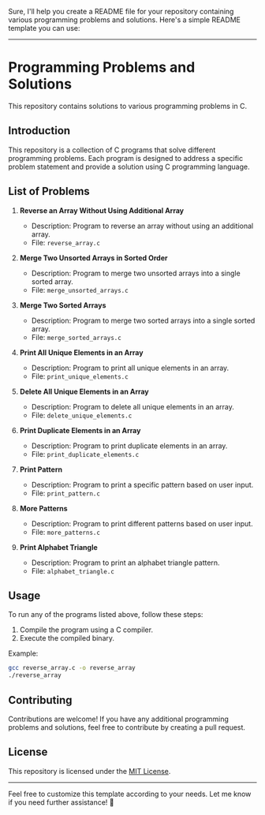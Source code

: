Sure, I'll help you create a README file for your repository containing various programming problems and solutions. Here's a simple README template you can use:

---

# Programming Problems and Solutions

This repository contains solutions to various programming problems in C.

## Introduction

This repository is a collection of C programs that solve different programming problems. Each program is designed to address a specific problem statement and provide a solution using C programming language.

## List of Problems

1. **Reverse an Array Without Using Additional Array**
   - Description: Program to reverse an array without using an additional array.
   - File: `reverse_array.c`

2. **Merge Two Unsorted Arrays in Sorted Order**
   - Description: Program to merge two unsorted arrays into a single sorted array.
   - File: `merge_unsorted_arrays.c`

3. **Merge Two Sorted Arrays**
   - Description: Program to merge two sorted arrays into a single sorted array.
   - File: `merge_sorted_arrays.c`

4. **Print All Unique Elements in an Array**
   - Description: Program to print all unique elements in an array.
   - File: `print_unique_elements.c`

5. **Delete All Unique Elements in an Array**
   - Description: Program to delete all unique elements in an array.
   - File: `delete_unique_elements.c`

6. **Print Duplicate Elements in an Array**
   - Description: Program to print duplicate elements in an array.
   - File: `print_duplicate_elements.c`

7. **Print Pattern**
   - Description: Program to print a specific pattern based on user input.
   - File: `print_pattern.c`

8. **More Patterns**
   - Description: Program to print different patterns based on user input.
   - File: `more_patterns.c`

9. **Print Alphabet Triangle**
   - Description: Program to print an alphabet triangle pattern.
   - File: `alphabet_triangle.c`

## Usage

To run any of the programs listed above, follow these steps:

1. Compile the program using a C compiler.
2. Execute the compiled binary.

Example:
```bash
gcc reverse_array.c -o reverse_array
./reverse_array
```

## Contributing

Contributions are welcome! If you have any additional programming problems and solutions, feel free to contribute by creating a pull request.

## License

This repository is licensed under the [MIT License](LICENSE).

---

Feel free to customize this template according to your needs. Let me know if you need further assistance! 🚀
